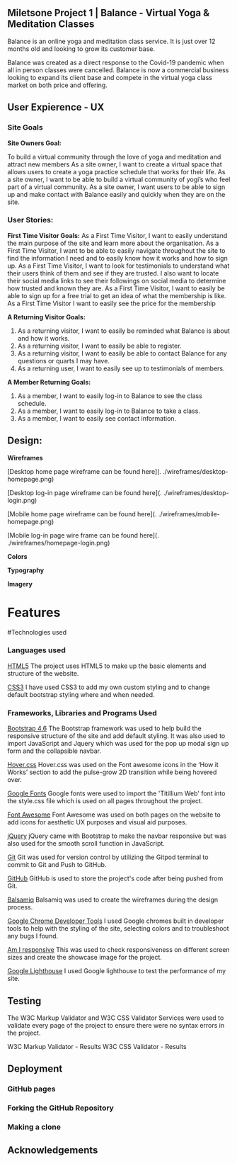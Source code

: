 ## Miletsone Project 1 | Balance - Virtual Yoga & Meditation Classes
Balance is an online yoga and meditation class service. It is just over 12 months old and looking to grow its customer base.

Balance was created as a direct response to the Covid-19 pandemic when all in person classes were cancelled. Balance is now a commercial business looking to expand its client base and compete in the virtual yoga class market on both price and offering.

## User Expierence - UX

### Site Goals
**Site Owners Goal:** 

To build a virtual community through the love of yoga and meditation and attract new members
As a site owner, I want to create a virtual space that allows users to create a yoga practice schedule that works for their life.
As a site owner, I want to be able to build a virtual community of yogi’s who feel part of a virtual community.
As a site owner, I want users to be able to sign up and make contact with Balance easily and quickly when they are on the site.

### User Stories:

**First Time Visitor Goals:**
As a First Time Visitor, I want to easily understand the main purpose of the site and learn more about the organisation.
As a First Time Visitor, I want to be able to easily navigate throughout the site to find the information I need and to easily know how it works and how to sign up.
As a First Time Visitor, I want to look for testimonials to understand what their users think of them and see if they are trusted. I also want to locate their social media links to see their followings on social media to determine how trusted and known they are.
As a First Time Visitor, I want to easily be able to sign up for a free trial to get an idea of what the membership is like.
As a First Time Visitor I want to easily see the price for the membership

**A Returning Visitor Goals:**
1. As a returning visitor, I want to easily be reminded what Balance is about and how it works.
2. As a returning visitor, I want to easily be able to register.
3. As a returning visitor, I want to easily be able to contact Balance for any questions or quarts I may have.
4. As a returning user, I want to easily see up to testimonials of members.

**A Member Returning Goals:**
1. As a member, I want to easily log-in to Balance to see the class schedule.
2. As a member, I want to easily log-in to Balance to take a class.
3. As a member, I want to easily see contact information.

## Design:

**Wireframes**

[Desktop home page wireframe can be found here](. ./wireframes/desktop-homepage.png)

[Desktop log-in page wireframe can be found here](. ./wireframes/desktop-login.png)

[Mobile home page wireframe can be found here](. ./wireframes/mobile-homepage.png)

[Mobile log-in page wire frame can be found here](. ./wireframes/homepage-login.png)

**Colors**

**Typography** 

**Imagery** 

# Features

#Technologies used

### Languages used

[HTML5](https://en.wikipedia.org/wiki/HTML5)
The project uses HTML5 to make up the basic elements and structure of the website.

[CSS3](https://developer.mozilla.org/en-US/docs/Web/CSS)
I have used CSS3 to add my own custom styling and to change default bootstrap styling where and when needed.

### Frameworks, Libraries and Programs Used

[Bootstrap 4.6](https://getbootstrap.com/docs/4.6/getting-started/introduction/)
The Bootstrap framework was used to help build the responsive structure of the site and add default styling.
It was also used to import JavaScript and Jquery which was used for the pop up modal sign up form and the collapsible navbar.

[Hover.css](https://ianlunn.github.io/Hover/)
Hover.css was used on the Font awesome icons in the ‘How it Works’ section to add the pulse-grow 2D transition while being hovered over.

[Google Fonts](https://fonts.google.com/)
Google fonts were used to import the 'Titillium Web' font into the style.css file which is used on all pages throughout the project.

[Font Awesome](https://fontawesome.com/)
Font Awesome was used on both pages on the website to add icons for aesthetic UX purposes and visual aid purposes. 

[jQuery](https://en.wikipedia.org/wiki/JQuery)
jQuery came with Bootstrap to make the navbar responsive but was also used for the smooth scroll function in JavaScript.

[Git](https://www.gitpod.io/)
Git was used for version control by utilizing the Gitpod terminal to commit to Git and Push to GitHub.

[GitHub](https://github.com/)
GitHub is used to store the project's code after being pushed from Git.


[Balsamiq](https://balsamiq.com/)
Balsamiq was used to create the wireframes during the design process.

[Google Chrome Developer Tools](https://developer.chrome.com/docs/devtools/)
I used Google chromes built in developer tools to help with the styling of the site, selecting colors and to troubleshoot any bugs I found.

[Am I responsive](http://ami.responsivedesign.is/)
This was used to check responsiveness on different screen sizes and create the showcase image for the project.

[Google Lighthouse](https://developers.google.com/web/tools/lighthouse)
I used Google lighthouse to test the performance of my site.

## Testing
The W3C Markup Validator and W3C CSS Validator Services were used to validate every page of the project to ensure there were no syntax errors in the project.

W3C Markup Validator - Results
W3C CSS Validator - Results

## Deployment

### GitHub pages

### Forking the GitHub Repository

### Making a clone

## Acknowledgements
